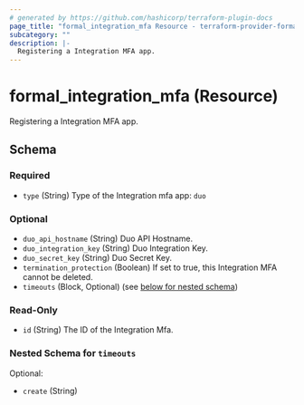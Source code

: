 ```yaml
---
# generated by https://github.com/hashicorp/terraform-plugin-docs
page_title: "formal_integration_mfa Resource - terraform-provider-formal"
subcategory: ""
description: |-
  Registering a Integration MFA app.
---
```


# formal_integration_mfa (Resource)

Registering a Integration MFA app.



<!-- schema generated by tfplugindocs -->
## Schema

### Required

- `type` (String) Type of the Integration mfa app: `duo`

### Optional

- `duo_api_hostname` (String) Duo API Hostname.
- `duo_integration_key` (String) Duo Integration Key.
- `duo_secret_key` (String) Duo Secret Key.
- `termination_protection` (Boolean) If set to true, this Integration MFA cannot be deleted.
- `timeouts` (Block, Optional) (see [below for nested schema](#nestedblock--timeouts))

### Read-Only

- `id` (String) The ID of the Integration Mfa.

<a id="nestedblock--timeouts"></a>
### Nested Schema for `timeouts`

Optional:

- `create` (String)


